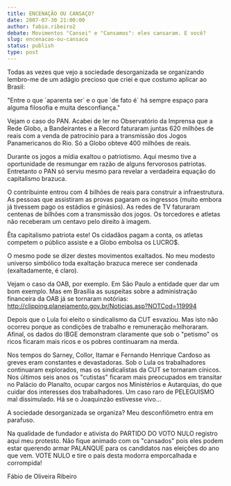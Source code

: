 ```yaml
---
title: ENCENAÇÃO OU CANSAÇO?
date: 2007-07-30 21:00:00
author: fabio.ribeiro2
debate: Movimentos "Cansei" e "Cansamos": eles cansaram. E você?
slug: encenacao-ou-cansaco
status: publish 
type: post
---
```


  

Todas as vezes que vejo a sociedade desorganizada se organizando lembro-me de um adágio precioso que criei e que costumo aplicar ao Brasil:  

  

"Entre o que ´aparenta ser´ e o que ´de fato é´ há sempre espaço para alguma filosofia e muita desconfiança."  

  

Vejam o caso do PAN. Acabei de ler no Observatório da Imprensa que a Rede Globo, a Bandeirantes e a Record faturaram juntas 620 milhões de reais com a venda de patrocínio para a transmissão dos Jogos Panamericanos do Rio. Só a Globo obteve 400 milhões de reais.   

  

Durante os jogos a mídia exaltou o patriotismo. Aqui mesmo tive a oportunidade de resmungar em razão de alguns fervorosos patriotas. Entretanto o PAN só serviu mesmo para revelar a verdadeira equação do capitalismo brazuca.   

  

O contribuinte entrou com 4 bilhões de reais para construir a infraestrutura. As pessoas que assistiram as provas pagaram os ingressos (muito embora já tivessem pago os estádios e ginásios). As redes de TV faturaram centenas de bilhões com a transmissão dos jogos. Os torcedores e atletas não receberam um centavo pelo direito à imagem.   

  

Êta capitalismo patriota este! Os cidadãos pagam a conta, os atletas competem o público assiste e a Globo embolsa os LUCRO$.   

  

O mesmo pode se dizer destes movimentos exaltados. No meu modesto universo simbólico toda exaltação brazuca merece ser condenada (exaltadamente, é claro).  

  

Vejam o caso da OAB, por exemplo. Em São Paulo a entidade quer dar um bom exemplo. Mas em Brasília as suspeitas sobre a administração financeira da OAB já se tornaram notórias: http://clipping.planejamento.gov.br/Noticias.asp?NOTCod=119994  

  

Depois que o Lula foi eleito o sindicalismo da CUT esvaziou. Mas isto não ocorreu porque as condições de trabalho e remuneração melhoraram. Afinal, os dados do IBGE demonstram claramente que sob o "petismo" os ricos ficaram mais ricos e os pobres continuaram na merda.   

  

Nos tempos do Sarney, Collor, Itamar e Fernando Henrique Cardoso as greves eram constantes e devastadoras. Sob o Lula os trabalhadores continuaram explorados, mas os sindicalistas da CUT se tornaram cínicos. Nos últimos seis anos os "cutistas" ficaram mais preocupados em transitar no Palácio do Planalto, ocupar cargos nos Ministérios e Autarquias, do que cuidar dos interesses dos trabalhadores. Um caso raro de PELEGUISMO mal dissimulado. Há se o Joaquinzão estivesse vivo...  

  

A sociedade desorganizada se organiza? Meu desconfiômetro entra em parafuso.   

  

Na qualidade de fundador e ativista do PARTIDO DO VOTO NULO registro aqui meu protesto. Não fique animado com os "cansados" pois eles podem estar querendo armar PALANQUE para os candidatos nas eleições do ano que vem. VOTE NULO e tire o país desta modorra emporcalhada e corrompida!  

  

  

Fábio de Oliveira Ribeiro
